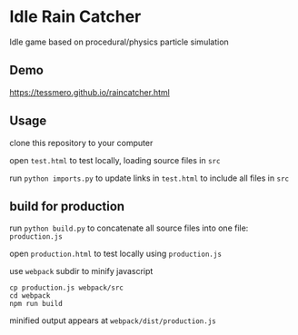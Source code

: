 # Idle Rain Catcher

Idle game based on procedural/physics particle simulation
    

## Demo

https://tessmero.github.io/raincatcher.html

## Usage

clone this repository to your computer

open `test.html` to test locally, loading source files in `src`

run `python imports.py` to update links in `test.html` to include all files in `src`


## build for production

run `python build.py` to concatenate all source files into one file: `production.js`

open `production.html` to test locally using `production.js`

use `webpack` subdir to minify javascript
```
cp production.js webpack/src
cd webpack
npm run build
```
minified output appears at `webpack/dist/production.js`

